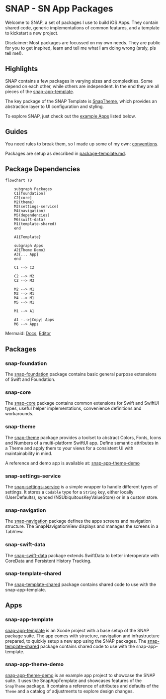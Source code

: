 # SNAP - SN App Packages

Welcome to SNAP, a set of packages I use to build iOS Apps. They contain shared code, generic implementations of common features, and a template to kickstart a new project.

Disclaimer: Most packages are focussed on my own needs. They are public for you to get inspired, learn and tell me what I am doing wrong (srsly, pls tell me!).


## Highlights

SNAP contains a few packages in varying sizes and complexities. Some depend on each other, while others are independent. In the end they are all pieces of the [snap-app-template](https://github.com/simonnickel/snap-app-template).

The key package of the SNAP Template is [SnapTheme](https://github.com/simonnickel/snap-theme), which provides an abstraction layer to UI configuration and styling.

To explore SNAP, just check out the [example Apps](#apps) listed below.


## Guides

You need rules to break them, so I made up some of my own: [conventions](./conventions.md).

Packages are setup as described in [package-template.md](./package-template.md).


## Package Dependencies

```mermaid
flowchart TD

    subgraph Packages
    C1[foundation]
    C2[core]
    M2(theme)
    M3(settings-service)
    M4(navigation)
    M5(dependencies)
    M6(swift-data)
    M1(template-shared)
    end
    
    A1{Template}

    subgraph Apps
    A2{Theme Demo}
    A3{... App}
    end

    C1 --> C2

    C2 --> M2
    C2 --> M3

    M2 --> M1
    M3 --> M1
    M4 --> M1
    M5 --> M1

    M1 --> A1

    A1 -.->|Copy| Apps
    M6 --> Apps
```
Mermaid: [Docs](http://mermaid.js.org/intro/), [Editor](https://mermaid.live/)


## Packages

### snap-foundation
The [snap-foundation](https://github.com/simonnickel/snap-foundation) package contains basic general purpose extensions of Swift and Foundation.


### snap-core
The [snap-core](https://github.com/simonnickel/snap-core) package contains common extensions for Swift and SwiftUI types, useful helper implementations, convenience definitions and workarounds.


### snap-theme

The [snap-theme](https://github.com/simonnickel/snap-theme) package provides a toolset to abstract Colors, Fonts, Icons and Numbers of a multi-platform SwiftUI app. Define semantic attributes in a Theme and apply them to your views for a consistent UI with maintainability in mind.

A reference and demo app is available at: [snap-app-theme-demo](https://github.com/simonnickel/snap-app-theme-demo)


### snap-settings-service

The [snap-settings-service](https://github.com/simonnickel/snap-settings-service) is a simple wrapper to handle different types of settings. It stores a `Codable` type for a `String` key, either locally (UserDefaults), synced (NSUbiquitousKeyValueStore) or in a custom store.


### snap-navigation

The [snap-navigation](https://github.com/simonnickel/snap-navigation) package defines the apps screens and navigation structure. The SnapNavigationView displays and manages the screens in a TabView. 


### snap-swift-data

The [snap-swift-data](https://github.com/simonnickel/snap-swift-data) package extends SwiftData to better interoperate with CoreData and Persistent History Tracking.

### snap-template-shared

The [snap-template-shared](https://github.com/simonnickel/snap-template-shared) package contains shared code to use with the snap-app-template.


## Apps

### snap-app-template

[snap-app-template](https://github.com/simonnickel/snap-app-template) is an Xcode project with a base setup of the SNAP package suite. The app comes with structure, navigation and infrastructure prepared, to quickly setup a new app using the SNAP packages.
The [snap-template-shared](https://github.com/simonnickel/snap-template-shared) package contains shared code to use with the snap-app-template.


### snap-app-theme-demo
[snap-app-theme-demo](https://github.com/simonnickel/snap-app-theme-demo) is an example app project to showcase the SNAP suite. It uses the SnapAppTemplate and showcases features of the `SnapTheme` package. It contains a reference of attributes and defaults of the `Theme` and a catalog of adjustments to explore design changes.

